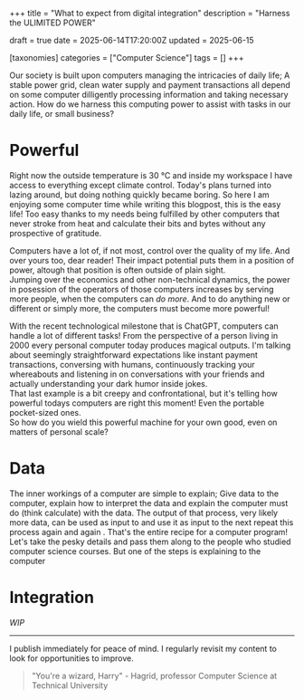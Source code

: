 +++
title = "What to expect from digital integration"
description = "Harness the ULIMITED POWER"

draft = true
date = 2025-06-14T17:20:00Z
updated = 2025-06-15

[taxonomies]
categories = ["Computer Science"]
tags = []
+++

Our society is built upon computers managing the intricacies of daily life; A stable power grid, clean water supply and payment transactions all depend on some computer dilligently processing information and taking necessary action. How do we harness this computing power to assist with tasks in our daily life, or small business?
<!-- more -->

# Powerful

Right now the outside temperature is 30 °C and inside my workspace I have access to everything except climate control. Today's plans turned into lazing around, but doing nothing quickly became boring. So here I am enjoying some computer time while writing this blogpost, this is the easy life! Too easy thanks to my needs being fulfilled by other computers that never stroke from heat and calculate their bits and bytes without any prospective of gratitude.

Computers have a lot of, if not most, control over the quality of my life. And over yours too, dear reader! Their impact potential puts them in a position of power, altough that position is often outside of plain sight.  
Jumping over the economics and other non-technical dynamics, the power in posession of the operators of those computers increases by serving more people, when the computers can *do more*. And to do anything new or different or simply more, the computers must become more powerful!

With the recent technological milestone that is ChatGPT, computers can handle a lot of different tasks! From the perspective of a person living in 2000 every personal computer today produces magical outputs. I'm talking about seemingly straightforward expectations like instant payment transactions, conversing with humans, continuously tracking your whereabouts and listening in on conversations with your friends and actually understanding your dark humor inside jokes.  
That last example is a bit creepy and confrontational, but it's telling how powerful todays computers are right this moment! Even the portable pocket-sized ones.  
So how do you wield this powerful machine for your own good, even on matters of personal scale?

# Data

The inner workings of a computer are simple to explain; Give data to the computer, explain how to interpret the data and explain the computer must do (think calculate) with the data. The output of that process, very likely more data, can be used as input to and use it as input to the next repeat this process again and again . That's the entire recipe for a computer program!  
Let's take the pesky details and pass them along to the people who studied computer science courses. But one of the steps is explaining to the computer 



# Integration

*WIP*

---
I publish immediately for peace of mind. I regularly revisit my content to look for opportunities to improve.

> "You're a wizard, Harry" - Hagrid, professor Computer Science at Technical University
